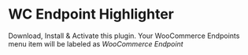 # WC Endpoint Highlighter

Download, Install & Activate this plugin. Your WooCommerce Endpoints menu item will be labeled as _WooCommerce Endpoint_